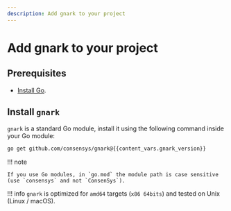 ```yaml
---
description: Add gnark to your project
---
```


# Add gnark to your project

## Prerequisites

- [Install Go](https://golang.org/doc/install).

## Install `gnark`

`gnark` is a standard Go module, install it using the following command inside your Go module:

```bash
go get github.com/consensys/gnark@{{content_vars.gnark_version}}
```

!!! note

    If you use Go modules, in `go.mod` the module path is case sensitive
    (use `consensys` and not `ConsenSys`).

!!! info
    `gnark` is optimized for `amd64` targets (`x86 64bits`) and tested on Unix (Linux / macOS).

